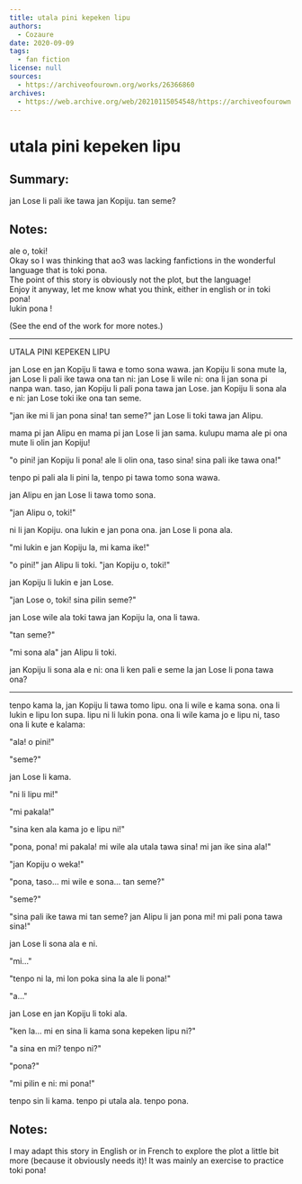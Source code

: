 ```yaml
---
title: utala pini kepeken lipu
authors:
  - Cozaure
date: 2020-09-09
tags:
  - fan fiction
license: null
sources:
  - https://archiveofourown.org/works/26366860
archives:
  - https://web.archive.org/web/20210115054548/https://archiveofourown.org/works/26366860
---
```


# utala pini kepeken lipu

## Summary:

jan Lose li pali ike tawa jan Kopiju. tan seme?

## Notes:

ale o, toki!  \
Okay so I was thinking that ao3 was lacking fanfictions in the wonderful language that is toki pona.  \
The point of this story is obviously not the plot, but the language!  \
Enjoy it anyway, let me know what you think, either in english or in toki pona!  \
lukin pona !

(See the end of the work for more notes.)

---

UTALA PINI KEPEKEN LIPU
 
jan Lose en jan Kopiju li tawa e tomo sona wawa. jan Kopiju li sona mute la, jan Lose li pali ike tawa ona tan ni: jan Lose li wile ni: ona li jan sona pi nanpa wan. taso, jan Kopiju li pali pona tawa jan Lose. jan Kopiju li sona ala e ni: jan Lose toki ike ona tan seme.
 
"jan ike mi li jan pona sina! tan seme?" jan Lose li toki tawa jan Alipu.

mama pi jan Alipu en mama pi jan Lose li jan sama. kulupu mama ale pi ona mute li olin jan Kopiju!
 
"o pini! jan Kopiju li pona! ale li olin ona, taso sina! sina pali ike tawa ona!"
 
tenpo pi pali ala li pini la, tenpo pi tawa tomo sona wawa.
 
jan Alipu en jan Lose li tawa tomo sona.
 
"jan Alipu o, toki!"
 
ni li jan Kopiju. ona lukin e jan pona ona. jan Lose li pona ala.
 
"mi lukin e jan Kopiju la, mi kama ike!"
 
"o pini!" jan Alipu li toki. "jan Kopiju o, toki!"
 
jan Kopiju li lukin e jan Lose.
 
"jan Lose o, toki! sina pilin seme?"
 
jan Lose wile ala toki tawa jan Kopiju la, ona li tawa.
 
"tan seme?"
 
"mi sona ala" jan Alipu li toki.
 
jan Kopiju li sona ala e ni: ona li ken pali e seme la jan Lose li pona tawa ona?
 
---
 
tenpo kama la, jan Kopiju li tawa tomo lipu. ona li wile e kama sona. ona li lukin e lipu lon supa. lipu ni li lukin pona. ona li wile kama jo e lipu ni, taso ona li kute e kalama:
 
"ala! o pini!"
 
"seme?"
 
jan Lose li kama.
 
"ni li lipu mi!"
 
"mi pakala!"
 
"sina ken ala kama jo e lipu ni!"
 
"pona, pona! mi pakala! mi wile ala utala tawa sina! mi jan ike sina ala!"
 
"jan Kopiju o weka!"
 
"pona, taso… mi wile e sona… tan seme?"
 
"seme?"
 
"sina pali ike tawa mi tan seme? jan Alipu li jan pona mi! mi pali pona tawa sina!"
 
jan Lose li sona ala e ni.
 
"mi…"
 
"tenpo ni la, mi lon poka sina la ale li pona!"
 
"a…"
 
jan Lose en jan Kopiju li toki ala.
 
"ken la… mi en sina li kama sona kepeken lipu ni?"
 
"a sina en mi? tenpo ni?"
 
"pona?"
 
"mi pilin e ni: mi pona!"
 
tenpo sin li kama. tenpo pi utala ala. tenpo pona.

## Notes:

I may adapt this story in English or in French to explore the plot a little bit more (because it obviously needs it)! It was mainly an exercise to practice toki pona!

